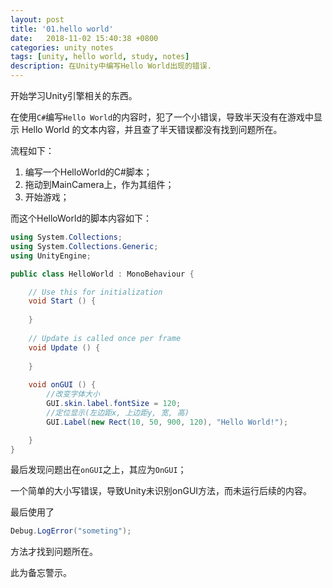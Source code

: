 ```yaml
---
layout: post
title: '01.hello world'
date:   2018-11-02 15:40:38 +0800
categories: unity notes
tags: [unity, hello world, study, notes]
description: 在Unity中编写Hello World出现的错误.
---
```


开始学习Unity引擎相关的东西。

在使用`C#`编写`Hello World`的内容时，犯了一个小错误，导致半天没有在游戏中显示 Hello World 的文本内容，并且查了半天错误都没有找到问题所在。

流程如下：

1. 编写一个HelloWorld的C#脚本；
2. 拖动到MainCamera上，作为其组件；
3. 开始游戏；

而这个HelloWorld的脚本内容如下：

```c#
using System.Collections;
using System.Collections.Generic;
using UnityEngine;

public class HelloWorld : MonoBehaviour {

	// Use this for initialization
	void Start () {
		
	}
	
	// Update is called once per frame
	void Update () {
		
	}
	
	void onGUI () {
		//改变字体大小  
        GUI.skin.label.fontSize = 120;
        //定位显示(左边距x, 上边距y, 宽, 高)  
        GUI.Label(new Rect(10, 50, 900, 120), "Hello World!");

	}
}

```

最后发现问题出在`onGUI`之上，其应为`OnGUI`；

一个简单的大小写错误，导致Unity未识别onGUI方法，而未运行后续的内容。

最后使用了

```C#
Debug.LogError("someting");
```

方法才找到问题所在。

此为备忘警示。

